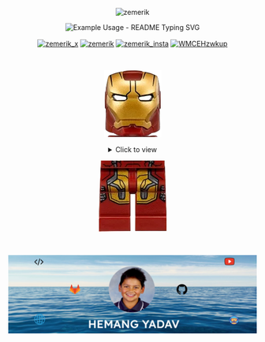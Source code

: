 <p align="center"> <img src="https://komarev.com/ghpvc/?username=zemerik&label=Profile%20views&color=0e75b6&style=flat" alt="zemerik" /> </p>

<p align="center">
  <img src="https://readme-typing-svg.demolab.com/?lines=Hello+👋+I'm+Hemang;🌐+Web+Developer;🏆+Open Source Enthusiast&font=Fira%20Code&center=true&width=380&height=50&duration=4000&pause=1000" alt="Example Usage - README Typing SVG">
</p>

<p align = "center">
<a href="https://twitter.com/zemerik_x" target="_blank"><img align="center" src="https://raw.githubusercontent.com/rahuldkjain/github-profile-readme-generator/master/src/images/icons/Social/twitter.svg" alt="zemerik_x" height="30" width="40" /></a>
<a href="https://linkedin.com/in/zemerik" target="_blank"><img align="center" src="https://raw.githubusercontent.com/rahuldkjain/github-profile-readme-generator/master/src/images/icons/Social/linked-in-alt.svg" alt="zemerik" height="30" width="40" /></a>
<a href="https://instagram.com/zemerik_insta" target="_blank"><img align="center" src="https://raw.githubusercontent.com/rahuldkjain/github-profile-readme-generator/master/src/images/icons/Social/instagram.svg" alt="zemerik_insta" height="30" width="40" /></a>
<a href="https://discord.gg/WMCEHzwkup" target="_blank"><img align="center" src="https://raw.githubusercontent.com/rahuldkjain/github-profile-readme-generator/master/src/images/icons/Social/discord.svg" alt="WMCEHzwkup" height="30" width="40" /></a>
</p>

<br>

<p align = "center"><img src = "assets/ironman-head.png"></p>

<div align = "center">
  <details close>
    <summary>
      Click to view
    </summary>

<br>

![About](assets/About2.gif)

<details close>
  <summary>
    ✍️Blogs
  </summary>

<!-- BLOG-POST-LIST:START -->
- [Basic Markdown](https://dev.to/zemerik/basic-markdown-2jel)
- [Contribute to ZemProfiles!](https://dev.to/zemerik/contribute-to-zemprofiles-16on)
- [How to make a cool GitHub README.md](https://dev.to/zemerik/how-to-make-a-cool-github-readmemd-46dj)
- [Making a good Github Profile README.md](https://dev.to/zemerik/making-a-good-github-profile-readmemd-ni0)
<!-- BLOG-POST-LIST:END -->

</details>

<details>
  <summary>
    🤯Tech Stack
  </summary>

<br>

![Tech Stack](assets/tools.svg)

</details>

<details>
  <summary>
    🎓My Stats
  </summary>

<br>

![Github Languages](https://github-readme-stats.vercel.app/api/top-langs?username=zemerik&show_icons=true&theme=cobalt&locale=en&layout=compact)  

<br>

![Github Stats](https://github-readme-stats.vercel.app/api?username=zemerik&show=reviews,&show_icons=true&theme=cobalt&locale=en)

</details>

<details>
  <summary>
    🏆Projects
  </summary>

<br>

[![ZemProfiles](https://github-readme-stats.vercel.app/api/pin/?username=zemerik&repo=ZemProfiles&show_icons=true&theme=cobalt)](https://github.com/Zemerik/ZemProfiles)

<br>

[![Sports-Stadium](https://github-readme-stats.vercel.app/api/pin/?username=zemerik&repo=Sports-Stadium&show_icons=true&theme=cobalt)](https://github.com/Zemerik/Sports-Stadium)

<br>

[![Portfolio](https://github-readme-stats.vercel.app/api/pin/?username=zemerik&repo=zemerik.github.io&show_icons=true&theme=cobalt)](https://github.com/Zemerik/zemerik.github.io)

<br>

[![Portfolio V2](https://github-readme-stats.vercel.app/api/pin/?username=zemerik&repo=Portfolio-v2&show_icons=true&theme=cobalt)](https://github.com/Zemerik/Portfolio-v2)

</details>

</details>
</div>

<p align = "center"><img src = "assets/ironman-legs.png"></p>

<br>

![Banner](assets/banner4.png)

<br>
